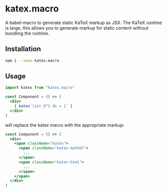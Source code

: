 # katex.macro

A babel-macro to generate static KaTeX markup as JSX.
The KaTeX runtime is large, this allows you to generate markup for static content without bundling the runtime.

## Installation

```bash
npm i --save katex.macro
```

## Usage

```jsx
import katex from "katex.macro"

const Component = () => (
  <div>
    { katex`\int_0^1 dx = 1` }
  </div>
)
```

will replace the katex macro with the appropriate markup:

```jsx
const Component = () => (
  <div>
    <span className="katex">
      <span className="katex-mathml">
        ...
      </span>
      <span className="katex-html">
        ...
      </span>
    </span>
  </div>
)
```
